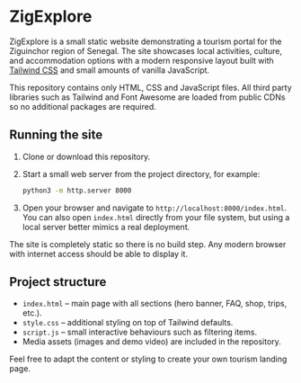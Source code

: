# ZigExplore

ZigExplore is a small static website demonstrating a tourism portal for the
Ziguinchor region of Senegal. The site showcases local activities, culture,
and accommodation options with a modern responsive layout built with
[Tailwind CSS](https://tailwindcss.com) and small amounts of vanilla
JavaScript.

This repository contains only HTML, CSS and JavaScript files. All third party
libraries such as Tailwind and Font Awesome are loaded from public CDNs so no
additional packages are required.

## Running the site

1. Clone or download this repository.
2. Start a small web server from the project directory, for example:

   ```bash
   python3 -m http.server 8000
   ```

3. Open your browser and navigate to `http://localhost:8000/index.html`.
   You can also open `index.html` directly from your file system, but using a
   local server better mimics a real deployment.

The site is completely static so there is no build step. Any modern browser
with internet access should be able to display it.

## Project structure

- `index.html` – main page with all sections (hero banner, FAQ, shop, trips,
  etc.).
- `style.css` – additional styling on top of Tailwind defaults.
- `script.js` – small interactive behaviours such as filtering items.
- Media assets (images and demo video) are included in the repository.

Feel free to adapt the content or styling to create your own tourism landing
page.
